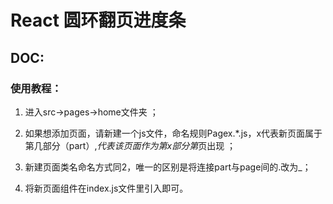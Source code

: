 # React 圆环翻页进度条

## DOC:

### 使用教程：

1. 进入src->pages->home文件夹 ；

2. 如果想添加页面，请新建一个js文件，命名规则Pagex.*.js，x代表新页面属于第几部分（part）,*代表该页面作为第x部分第*页出现 ；

3. 新建页面类名命名方式同2，唯一的区别是将连接part与page间的.改为_；

4. 将新页面组件在index.js文件里引入即可。
